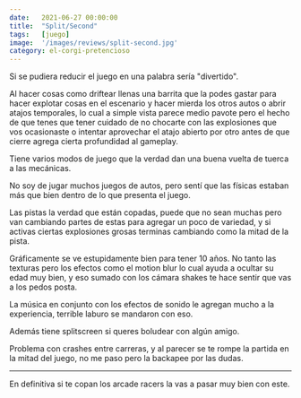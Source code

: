 ```yaml
---
date:   2021-06-27 00:00:00
title:  "Split/Second"
tags:   [juego]
image:  '/images/reviews/split-second.jpg'
category: el-corgi-pretencioso
---
```

Si se pudiera reducir el juego en una palabra sería "divertido".

Al hacer cosas como driftear llenas una barrita que la podes gastar para hacer explotar cosas en el escenario y hacer mierda los otros autos o abrir atajos temporales, lo cual a simple vista parece medio pavote pero el hecho de que tenes que tener cuidado de no chocarte con las explosiones que vos ocasionaste o intentar aprovechar el atajo abierto por otro antes de que cierre agrega cierta profundidad al gameplay.

Tiene varios modos de juego que la verdad dan una buena vuelta de tuerca a las mecánicas.

No soy de jugar muchos juegos de autos, pero sentí que las físicas estaban más que bien dentro de lo que presenta el juego.

Las pistas la verdad que están copadas, puede que no sean muchas pero van cambiando partes de estas para agregar un poco de variedad, y si activas ciertas explosiones grosas terminas cambiando como la mitad de la pista.

Gráficamente se ve estupidamente bien para tener 10 años. No tanto las texturas pero los efectos como el motion blur lo cual ayuda a ocultar su edad muy bien, y eso sumado con los cámara shakes te hace sentir que vas a los pedos posta.

La música en conjunto con los efectos de sonido le agregan mucho a la experiencia, terrible laburo se mandaron con eso.

Además tiene splitscreen si queres boludear con algún amigo.

Problema con crashes entre carreras, y al parecer se te rompe la partida en la mitad del juego, no me paso pero la backapee por las dudas.

<hr>

En definitiva si te copan los arcade racers la vas a pasar muy bien con este.

